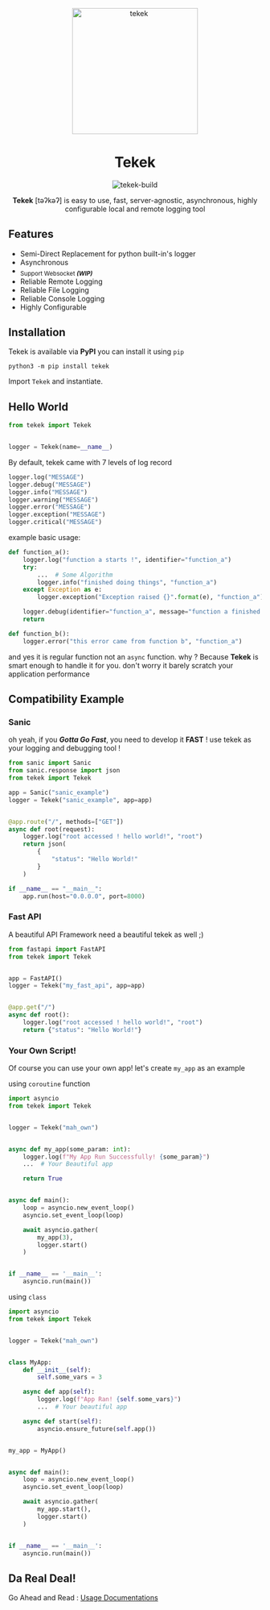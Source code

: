 <p align=center>
    <img alt="tekek" src="https://raw.githubusercontent.com/dolano-tours/tekek/cddf6ae123a092bed011d065d64a8d01d57d94cc/.rsc/logo_full.svg" width=250/>
</p>

<h1 align=center>Tekek</h1>
<p align=center>
    <img src="https://api.travis-ci.org/dolano-tours/tekek.svg?branch=production&status=unknown" alt="tekek-build"/>
</p>
<p align=center><b>Tekek</b> [təʔkəʔ] is easy to use, fast, server-agnostic, asynchronous, highly configurable local and remote logging tool </p>

## Features

- Semi-Direct Replacement for python built-in's logger
- Asynchronous
- <sub>Support Websocket <super><i><b>(WIP)</b></i></super></sub>
- Reliable Remote Logging
- Reliable File Logging
- Reliable Console Logging
- Highly Configurable

## Installation
Tekek is available via **PyPI** you can install it using `pip`

```shell script
python3 -m pip install tekek
```

Import `Tekek` and instantiate.

## Hello World

```python
from tekek import Tekek


logger = Tekek(name=__name__)
```

By default, tekek came with 7 levels of log record

```python
logger.log("MESSAGE")
logger.debug("MESSAGE")
logger.info("MESSAGE")
logger.warning("MESSAGE")
logger.error("MESSAGE")
logger.exception("MESSAGE")
logger.critical("MESSAGE")
```

example basic usage:

```python
def function_a():
    logger.log("function a starts !", identifier="function_a")
    try:
        ...  # Some Algorithm
        logger.info("finished doing things", "function_a")
    except Exception as e:
        logger.exception("Exception raised {}".format(e), "function_a")

    logger.debug(identifier="function_a", message="function a finished !")
    return

def function_b():
    logger.error("this error came from function b", "function_a")
```

and yes it is regular function not an `async` function. why ? Because **Tekek** is smart enough to handle it for you. don't worry it barely scratch your application performance

## Compatibility Example

### Sanic

oh yeah, if you _**Gotta Go Fast**_, you need to develop it **FAST** ! use tekek as your logging and debugging tool !

```python
from sanic import Sanic
from sanic.response import json
from tekek import Tekek

app = Sanic("sanic_example")
logger = Tekek("sanic_example", app=app)


@app.route("/", methods=["GET"])
async def root(request):
    logger.log("root accessed ! hello world!", "root")
    return json(
        {
            "status": "Hello World!"
        }
    )

if __name__ == "__main__":
    app.run(host="0.0.0.0", port=8000)
```

### Fast API

A beautiful API Framework need a beautiful tekek as well ;)

```python
from fastapi import FastAPI
from tekek import Tekek


app = FastAPI()
logger = Tekek("my_fast_api", app=app)


@app.get("/")
async def root():
    logger.log("root accessed ! hello world!", "root")
    return {"status": "Hello World!"}
```

### Your Own Script!

Of course you can use your own app! let's create `my_app` as an example

using `coroutine` function

```python
import asyncio
from tekek import Tekek


logger = Tekek("mah_own")


async def my_app(some_param: int):
    logger.log(f"My App Run Successfully! {some_param}")
    ...  # Your Beautiful app

    return True


async def main():
    loop = asyncio.new_event_loop()
    asyncio.set_event_loop(loop)

    await asyncio.gather(
        my_app(3),
        logger.start()
    )


if __name__ == '__main__':
    asyncio.run(main())
```

using `class`

```python
import asyncio
from tekek import Tekek


logger = Tekek("mah_own")


class MyApp:
    def __init__(self):
        self.some_vars = 3

    async def app(self):
        logger.log(f"App Ran! {self.some_vars}")
        ...  # Your beautiful app

    async def start(self):
        asyncio.ensure_future(self.app())


my_app = MyApp()


async def main():
    loop = asyncio.new_event_loop()
    asyncio.set_event_loop(loop)

    await asyncio.gather(
        my_app.start(),
        logger.start()
    )


if __name__ == '__main__':
    asyncio.run(main())
```

## Da Real Deal!

Go Ahead and Read : <a href="">Usage Documentations</a>